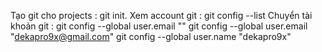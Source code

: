 Tạo git cho projects : git init.
Xem account git : git config --list
Chuyển tài khoản git : git config --global user.email "<your-email-address>"
git config --global user.email "dekapro9x@gmail.com"
git config --global user.name "dekapro9x"